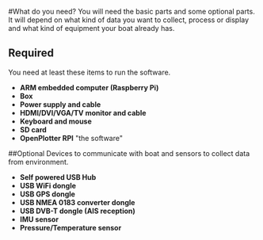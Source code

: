 #What do you need?
You will need the basic parts and some optional parts. It will depend on what kind of data you want to collect, process or display and what kind of equipment your boat already has.
## Required
You need at least these items to run the software.
* **ARM embedded computer (Raspberry Pi)**
* **Box**
* **Power supply and cable**
* **HDMI/DVI/VGA/TV monitor and cable**
* **Keyboard and mouse**
* **SD card**
* **OpenPlotter RPI** "the software"

##Optional
Devices to communicate with boat and sensors to collect data from environment.
* **Self powered USB Hub**
* **USB WiFi dongle**
* **USB GPS dongle**
* **USB NMEA 0183 converter dongle**
* **USB DVB-T dongle (AIS reception)**
* **IMU sensor**
* **Pressure/Temperature sensor**